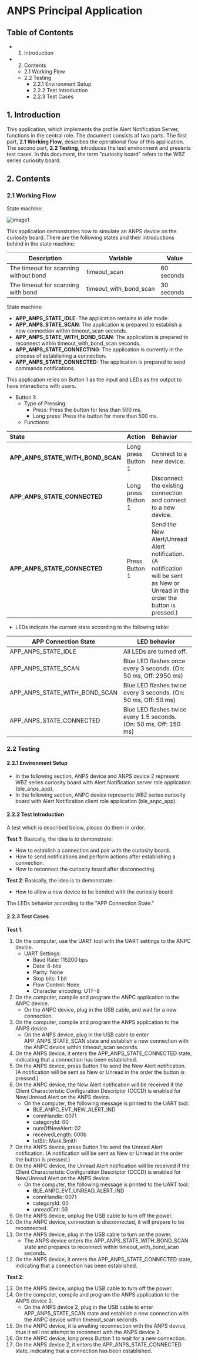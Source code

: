 # ANPS Principal Application

## Table of Contents
- 1. Introduction
- 2. Contents
  - 2.1 Working Flow
  - 2.2 Testing
    - 2.2.1 Environment Setup
    - 2.2.2 Test Introduction
    - 2.2.3 Test Cases


## 1. Introduction
This application, which implements the profile Alert Notification Server, functions in the central role. The document consists of two parts. The first part, **2.1 Working Flow**, describes the operational flow of this application. The second part, **2.2 Testing**, introduces the test environment and presents test cases. In this document, the term "curiosity board" refers to the WBZ series curiosity board.

## 2. Contents
### 2.1 Working Flow
State machine:

![image1](images/ble_anps_app_image_state_machine.png)

This application demonstrates how to simulate an ANPS device on the curiosity board. There are the following states and their introductions behind in the state machine:


| Description                           | Variable               | Value      | 
| ----------------------------------    | ---------------        | ---------- | 
| The timeout for scanning without bond | timeout_scan           | 60 seconds | 
| The timeout for scanning with bond    | timeout_with_bond_scan | 30 seconds | 

State machine:
- **APP_ANPS_STATE_IDLE**:            The application remains in idle mode.
- **APP_ANPS_STATE_SCAN**:            The application is prepared to establish a new connection within timeout_scan seconds. 
- **APP_ANPS_STATE_WITH_BOND_SCAN**:  The application is prepared to reconnect within timeout_with_bond_scan seconds.
- **APP_ANPS_STATE_CONNECTING**:      The application is currently in the process of establishing a connection.
- **APP_ANPS_STATE_CONNECTED**:       The application is prepared to send commands notifications.

This application relies on Button 1 as the input and LEDs as the output to have interactions with users.
- Button 1:
  - Type of Pressing:
    - Press: Press the button for less than 500 ms.
    - Long press: Press the button for more than 500 ms.
  - Functions:

| State                         | Action              | Behavior                                                        | 
| :-------------------------    | :----------         | :----------                                                     | 
| **APP_ANPS_STATE_WITH_BOND_SCAN** | Long press Button 1 | Connect to a new device.                                        | 
| **APP_ANPS_STATE_CONNECTED**      | Long press Button 1 | Disconnect the existing connection and connect to a new device. | 
| **APP_ANPS_STATE_CONNECTED**      | Press Button 1      | Send the New Alert/Unread Alert notification. (A notification will be sent as New or Unread in the order the button is pressed.)| 


- LEDs indicate the current state according to the following table:

| APP Connection State          | LED behavior                                                           | 
| ---------------------------   | ---------------------------------------------------------------------- | 
| APP_ANPS_STATE_IDLE           | All LEDs are turned off.                                               | 
| APP_ANPS_STATE_SCAN           | Blue LED flashes once every 3 seconds. (On: 50 ms, Off: 2950 ms)       | 
| APP_ANPS_STATE_WITH_BOND_SCAN | Blue LED flashes twice every 3 seconds. (On: 50 ms, Off: 50 ms)        | 
| APP_ANPS_STATE_CONNECTED      | Blue LED flashes twice every 1.5 seconds. (On: 50 ms, Off: 150 ms)     | 

### 2.2 Testing
#### 2.2.1 Environment Setup
- In the following section, ANPS device and ANPS device 2 represent WBZ series curiosity board with Alert Notification server role application (ble_anps_app).
- In the following section, ANPC device represents WBZ series curiosity board with Alert Notification client role application (ble_anpc_app).
#### 2.2.2 Test Introduction
A test which is described below, please do them in order.

**Test 1**: Basically, the idea is to demonstrate:
- How to establish a connection and pair with the curiosity board.
- How to send notifications and perform actions after establishing a connection.
- How to reconnect the curiosity board after disconnecting.

**Test 2**: Basically, the idea is to demonstrate:
- How to allow a new device to be bonded with the curiosity board

The LEDs behavior according to the "APP Connection State."
#### 2.2.3 Test Cases
**Test 1**:

1.  On the computer, use the UART tool with the UART settings to the ANPC device.
    - UART Settings:
      - Baud Rate: 115200 bps
      - Data: 8-bits
      - Parity: None
      - Stop bits: 1 bit
      - Flow Control: None
      - Character encoding: UTF-8
2.  On the computer, compile and program the ANPC application to the ANPC device.
      - On the ANPC device, plug in the USB cable, and wait for a new connection.
3.  On the computer, compile and program the ANPS application to the ANPS device.
      - On the ANPS device, plug in the USB cable to enter APP_ANPS_STATE_SCAN state and establish a new connection with the ANPC device within timeout_scan seconds.
4.  On the ANPS device, it enters the APP_ANPS_STATE_CONNECTED state, indicating that a connection has been established.
5.  On the ANPS device, press Button 1 to send the New Alert notification. (A notification will be sent as New or Unread in the order the button is pressed.)
6.  On the ANPC device, the New Alert notification will be received if the Client Characteristic Configuration Descriptor (CCCD) is enabled for New/Unread Alert on the ANPS device.
    - On the computer, the following message is printed to the UART tool:
        - BLE_ANPC_EVT_NEW_ALERT_IND
        - connHandle: 0071
        - categoryId: 00
        - numOfNewAlert: 02
        - receivedLength: 000b
        - txtStr: Mark.Smith 
7.  On the ANPS device, press Button 1 to send the Unread Alert notification. (A notification will be sent as New or Unread in the order the button is pressed.)  
8.  On the ANPC device, the Unread Alert notification will be received if the Client Characteristic Configuration Descriptor (CCCD) is enabled for New/Unread Alert on the ANPS device.
    - On the computer, the following message is printed to the UART tool:
        - BLE_ANPC_EVT_UNREAD_ALERT_IND
        - connHandle: 0071
        - categoryId: 00
        - unreadCnt: 03
9. On the ANPS device, unplug the USB cable to turn off the power.
10. On the ANPC device, connection is disconnected, it will prepare to be reconnected.
11. On the ANPS device, plug in the USB cable to turn on the power.
    - The ANPS device enters the APP_ANPS_STATE_WITH_BOND_SCAN state and prepares to reconnect within timeout_with_bond_scan seconds.
12. On the ANPS device, it enters the APP_ANPS_STATE_CONNECTED state, indicating that a connection has been established.

**Test 2**:

13. On the ANPS device, unplug the USB cable to turn off the power.
14. On the computer, compile and program the ANPS application to the ANPS device 2.
    - On the ANPS device 2, plug in the USB cable to enter APP_ANPS_STATE_SCAN state and establish a new connection with the ANPC device within timeout_scan seconds.
15. On the ANPC device, it is awaiting reconnection with the ANPS device, thus it will not attempt to reconnect with the ANPS device 2.
16. On the ANPC device, long press Button 1 to wait for a new connection.
17. On the ANPS device 2, it enters the APP_ANPS_STATE_CONNECTED state, indicating that a connection has been established.